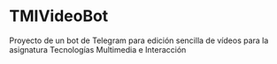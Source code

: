 # TMIVideoBot
Proyecto de un bot de Telegram para edición sencilla de vídeos para la asignatura Tecnologías Multimedia e Interacción
